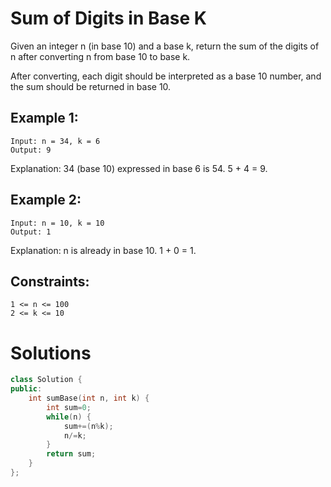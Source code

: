 # Sum of Digits in Base K

Given an integer n (in base 10) and a base k, return the sum of the digits of n after converting n from base 10 to base k.

After converting, each digit should be interpreted as a base 10 number, and the sum should be returned in base 10.

 

## Example 1:

    Input: n = 34, k = 6
    Output: 9
Explanation: 34 (base 10) expressed in base 6 is 54. 5 + 4 = 9.
## Example 2:

    Input: n = 10, k = 10
    Output: 1
Explanation: n is already in base 10. 1 + 0 = 1.
 

## Constraints:

    1 <= n <= 100
    2 <= k <= 10

# Solutions

```cpp
class Solution {
public:
    int sumBase(int n, int k) {
        int sum=0;
        while(n) {
            sum+=(n%k);
            n/=k;
        }
        return sum;
    }
};
```
